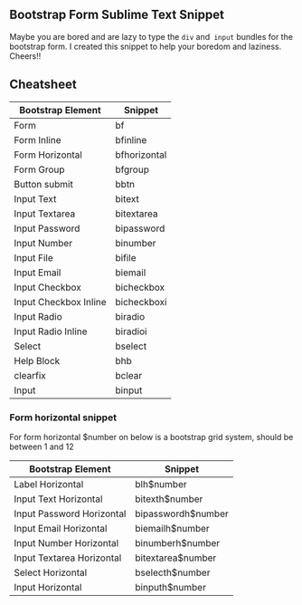 ## Bootstrap Form Sublime Text Snippet

Maybe you are bored and are lazy to type the `div` and` input` bundles for the bootstrap form. I created this snippet to help your boredom and laziness. Cheers!!

## Cheatsheet

| Bootstrap Element         | Snippet             |
|---------------------------|---------------------|
| Form                      | bf                  |
| Form Inline               | bfinline            |
| Form Horizontal           | bfhorizontal        |
| Form Group                | bfgroup             |
| Button submit             | bbtn                |
| Input Text                | bitext              |
| Input Textarea            | bitextarea          |
| Input Password            | bipassword          |
| Input Number              | binumber            |
| Input File                | bifile              |
| Input Email               | biemail             |
| Input Checkbox            | bicheckbox          |
| Input Checkbox Inline     | bicheckboxi         |
| Input Radio               | biradio             |
| Input Radio Inline        | biradioi            |
| Select                    | bselect             |
| Help Block                | bhb                 |
| clearfix                  | bclear              |
| Input                     | binput              |

### Form horizontal snippet

For form horizontal $number on below is a bootstrap grid system, should be between 1 and 12

| Bootstrap Element             | Snippet                 |
| ------------------------------|-------------------------|
| Label Horizontal              | blh$number              |
| Input Text Horizontal         | bitexth$number          |
| Input Password Horizontal     | bipasswordh$number      |
| Input Email Horizontal        | biemailh$number         |
| Input Number Horizontal       | binumberh$number        |
| Input Textarea Horizontal     | bitextarea$number       |
| Select Horizontal             | bselecth$number         |
| Input Horizontal              | binputh$number          |
